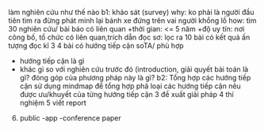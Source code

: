 làm nghiên cứu như thế nào
b1: khảo sát (survey)
why: 
ko phải là người đầu tiên tìm ra
đừng phát minh lại bánh xe
đứng trên vai người khổng lồ
how: 
tìm 30 nghiên cứu/ bài báo có liên quan
+thời gian: <= 5 năm
+độ uy tín: nơi công bố, tổ chức có liên quan,trích dẫn
đọc sơ: lọc ra 10 bài có kết quả ấn tượng
đọc kĩ 3 4 bài có hướng tiếp cận soTA/ phù hợp
+ hướng tiếp cận là gì
+ khác gì so với nghiên cứu trước đó (introduction, giải quyết bài toán là gì? 
đóng góp của phương pháp này là gì?
b2: Tổng hợp các hướng tiếp cận
sử dụng mindmap để tổng hợp
phâ loại các hướng tiếp cận
nêu được ưu/khuyết của từng hướng tiếp cận
3 đề xuất giải pháp
4 thí nghiệm
5 viết report
6. public -app
-conference paper 
